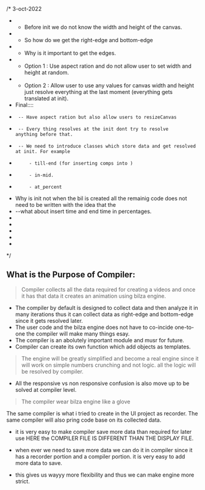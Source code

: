 /*
3-oct-2022
 * - Before init we do not know the width and height of the canvas. 
 * - So how do we get the right-edge and bottom-edge
 * - Why is it important to get the edges.
 * - Option 1 : Use aspect ration and do not allow user to set width and height at random.
 * - Option 2 : Allow user to use any values for canvas width and height just resolve everything at the last moment (everything gets translated at init). 
 * Final::::
 *      -- Have aspect ration but also allow users to resizeCanvas
 *      -- Every thing resolves at the init dont try to resolve         anything before that.
 *      -- We need to introduce classes which store data and get resolved at init. For example
 *          - till-end (for inserting comps into )
 *          - in-mid.
 *          - at_percent
 * Why is init not when the bil is created all the remainig code does not need to be written with the idea that the 
 * --what about insert time and end time in percentages.
 * 
 * 
 * 
 * 
 * 
 */

## What is the Purpose of Compiler:
> Compiler collects all the data required for creating a videos and once it has that data it creates an animation using bilza engine.

- The compiler by default is designed to collect data and then analyze it in many iterations thus it can collect data as right-edge and bottom-edge since it gets resolved later.
- The user code and the bilza engine does not have to co-incide one-to-one the compiler will make many things esay.
- The compiler is an abolutely important module and musr for future.
- Compiler can create its own function which add objects as templates.

> The engine will be greatly simplified and become a real engine since it will work on simple numbers crunching and not logic. all the logic will be resolved by compiler. 
- All the responsive vs non responsive confusion is also move up to be solved at compiler level.

> The compiler wear bilza engine like a glove

The same compiler is what i tried to create in the UI project as recorder. The same compiler will also pring code base on its collected data.

- it is very easy to make compiler save more data than required for later use HERE the COMPILER FILE IS DIFFERENT THAN THE DISPLAY FILE.

- when ever we need to save more data we can do it in compiler since it has a recorder portion and a compiler portion. it is very easy to add more data to save. 

- this gives us wayyy more flexibility and thus we can make engine more strict.
